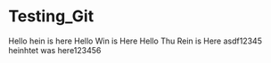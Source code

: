 # Testing_Git

Hello hein is here
Hello Win is Here
Hello Thu Rein is Here
asdf12345
heinhtet was here123456
